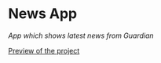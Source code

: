 # News App
*App which shows latest news from Guardian*

[Preview of the project](https://drive.google.com/open?id=1ampWa0xdgMA9pdlnUlYmHdl3VQ-qoC0T)
